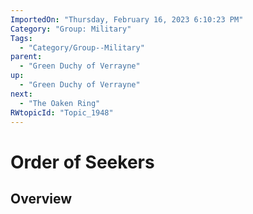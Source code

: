 ```yaml
---
ImportedOn: "Thursday, February 16, 2023 6:10:23 PM"
Category: "Group: Military"
Tags:
  - "Category/Group--Military"
parent:
  - "Green Duchy of Verrayne"
up:
  - "Green Duchy of Verrayne"
next:
  - "The Oaken Ring"
RWtopicId: "Topic_1948"
---
```

# Order of Seekers
## Overview
